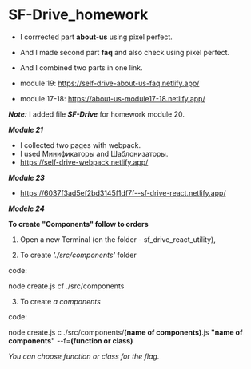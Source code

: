 # SF-Drive_homework

* I corrrected part **about-us** using pixel perfect.
* And I made second part **faq** and also check using pixel perfect.
* And I combined two parts in one link.

* module 19: https://self-drive-about-us-faq.netlify.app/

* module 17-18: https://about-us-module17-18.netlify.app/


***Note:*** I added file ***SF-Drive*** for homework module 20.

***Module 21***
* I collected two pages with webpack.
* I used Минификаторы and Шаблонизаторы.
* https://self-drive-webpack.netlify.app/

***Module 23***
* https://6037f3ad5ef2bd3145f1df7f--sf-drive-react.netlify.app/

***Modele 24***

**To create "Components" follow to orders**

1. Open a new Terminal (on the folder - sf_drive_react_utility),

2. To create *'./src/components'* folder 

code:

node create.js cf ./src/components

3. To create *a components*

code:

node create.js c ./src/components/**(name of components)**.js **"name of components"** --f=**(function or class)**

*You can choose function or class for the flag.*